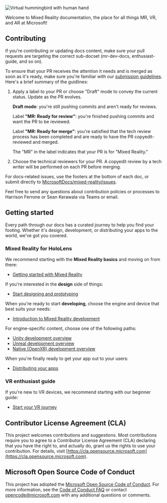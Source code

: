 ![Virtual hummingbird with human hand](mixed-reality-docs/mr-dev-docs/discover/images/01_MixedReality.png)

Welcome to Mixed Reality documentation, the place for all things MR, VR, and AR at Microsoft!

## Contributing

If you're contributing or updating docs content, make sure your pull requests are targeting the correct sub-docset (mr-dev-docs, enthusiast-guide, and so on). 

To ensure that your PR receives the attention it needs and is merged as soon as it's ready, make sure you're familiar with our [submission guidelines](https://microsoft.sharepoint.com/:w:/t/MRDocumentation/Ed-LEaqIjJZGkwQwFkhZuGUB8d1q0Mq8GyyLy_xdTVrQaA?e=Jh3Rzc). Here's a brief summary of the guidlines:

1. Apply a label to your PR or choose "Draft" mode to convey the current status. Update as the PR evolves.

    **Draft mode**: you're still pushing commits and aren't ready for reviews.

    Label **"MR: Ready for review"**: you're finished pushing commits and want the PR to be reviewed.

    Label **"MR: Ready for merge"**: you're satisfied that the tech review process has been completed and are ready to have the PR copyedit-reviewed and merged.

    The "MR" in the label indicates that your PR is for "Mixed Reality."

1. Choose the technical reviewers for your PR. A copyedit review by a tech writer will be performed on each PR before merging.

For docs-related issues, use the footers at the bottom of each doc, or submit directly to [MicrosoftDocs/mixed-reality/issues](https://github.com/MicrosoftDocs/mixed-reality/issues).

Feel free to send any questions about contribution policies or processes to Harrison Ferrone or Sean Kerawala via Teams or email. 

## Getting started 

Every path through our docs has a curated journey to help you find your footing. Whether it's design, development, or distributing your apps to the world, we've got you covered. 

### Mixed Reality for HoloLens

We recommend starting with the **Mixed Reality basics** and moving on from there:

* [Getting started with Mixed Reality](mixed-reality-docs/mr-dev-docs/discover/get-started-with-mr.md)

If you're interested in the **design** side of things:

* [Start designing and prototyping](mixed-reality-docs/mr-dev-docs/design/design.md)

When you're ready to start **developing**, choose the engine and device that best suits your needs:

* [Introduction to Mixed Reality development](mixed-reality-docs/mr-dev-docs/develop/development.md)

For engine-specific content, choose one of the following paths:

* [Unity development overview](mixed-reality-docs/mr-dev-docs/develop/unity/unity-development-overview.md)
* [Unreal development overview](mixed-reality-docs/mr-dev-docs/develop/unreal/unreal-development-overview.md)
* [Native (OpenXR) development overview](mixed-reality-docs/mr-dev-docs/develop/native/directx-development-overview.md)

When you're finally ready to get your app out to your users:

* [Distributing your apps](mixed-reality-docs/mr-dev-docs/distribute/distribute-overview.md)

### VR enthusiast guide

If you're new to VR devices, we recommend starting with our beginner guide:

* [Start your VR journey](enthusiast-guide/vr-journey.md)

## Contributor License Agreement (CLA)

This project welcomes contributions and suggestions. Most contributions require you to agree to a Contributor License Agreement (CLA) declaring that you have the right to, and actually do, grant us the rights to use your contribution. For details, visit [https://cla.opensource.microsoft.com](https://cla.opensource.microsoft.com).

## Microsoft Open Source Code of Conduct

This project has adopted the [Microsoft Open Source Code of Conduct](https://opensource.microsoft.com/codeofconduct). For more information, see the [Code of Conduct FAQ](https://opensource.microsoft.com/codeofconduct/faq/) or contact [opencode@microsoft.com](mailto:opencode@microsoft.com) with any additional questions or comments.

